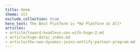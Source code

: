 ```yaml
---
title: Home
theme: alt
exclude_collection: true
hero_text: The Best Platform is *No Platform at All*
articles:
- article/toward-headless-cms-with-hugo-2.md
- article/hugo-data/_index.md
- article/the-new-dynamic-joins-netlify-partner-program.md
---
```

